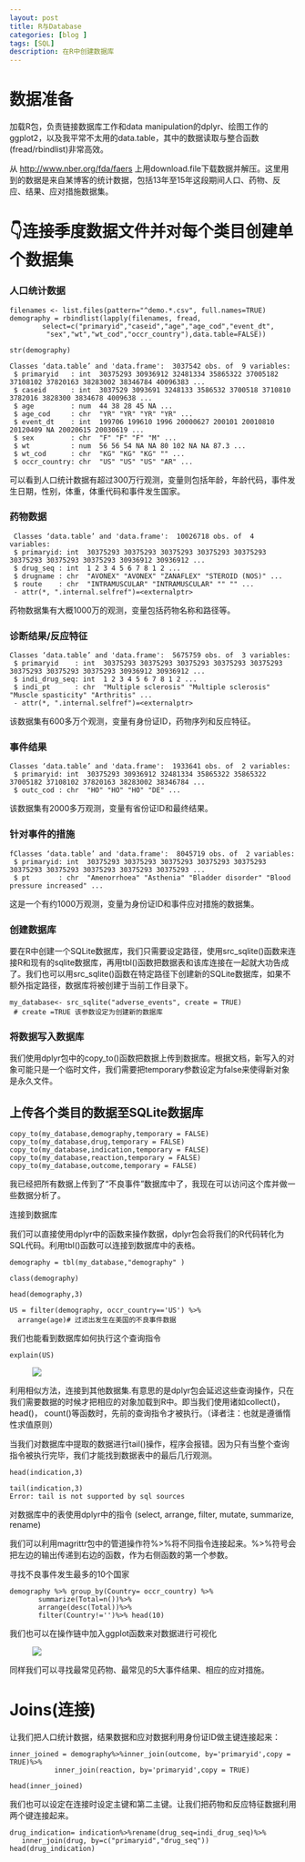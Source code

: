 ```yaml
---
layout: post
title: R与Database
categories: [blog ]
tags: [SQL]
description: 在R中创建数据库
---
```

# 数据准备

加载R包，负责链接数据库工作和data manipulation的dplyr、绘图工作的ggplot2，以及我平常不太用的data.table，其中的数据读取与整合函数(fread/rbindlist)非常高效。

从 <http://www.nber.org/fda/faers> 上用download.file下载数据并解压。这里用到的数据是来自某博客的统计数据，包括13年至15年这段期间人口、药物、反应、结果、应对措施数据集。

# 👇连接季度数据文件并对每个类目创建单个数据集

### 人口统计数据

```
filenames <- list.files(pattern="^demo.*.csv", full.names=TRUE)
demography = rbindlist(lapply(filenames, fread,
        select=c("primaryid","caseid","age","age_cod","event_dt",
         "sex","wt","wt_cod","occr_country"),data.table=FALSE))

str(demography)
```


```
Classes ‘data.table’ and 'data.frame':  3037542 obs. of  9 variables:
 $ primaryid   : int  30375293 30936912 32481334 35865322 37005182 37108102 37820163 38283002 38346784 40096383 ...
 $ caseid      : int  3037529 3093691 3248133 3586532 3700518 3710810 3782016 3828300 3834678 4009638 ...
 $ age         : num  44 38 28 45 NA ...
 $ age_cod     : chr  "YR" "YR" "YR" "YR" ...
 $ event_dt    : int  199706 199610 1996 20000627 200101 20010810 20120409 NA 20020615 20030619 ...
 $ sex         : chr  "F" "F" "F" "M" ...
 $ wt          : num  56 56 54 NA NA 80 102 NA NA 87.3 ...
 $ wt_cod      : chr  "KG" "KG" "KG" "" ...
 $ occr_country: chr  "US" "US" "US" "AR" ...
```

可以看到人口统计数据有超过300万行观测，变量则包括年龄，年龄代码，事件发生日期，性别，体重，体重代码和事件发生国家。

### 药物数据

```
 Classes ‘data.table’ and 'data.frame':  10026718 obs. of  4 variables:
 $ primaryid: int  30375293 30375293 30375293 30375293 30375293 30375293 30375293 30375293 30936912 30936912 ...
 $ drug_seq : int  1 2 3 4 5 6 7 8 1 2 ...
 $ drugname : chr  "AVONEX" "AVONEX" "ZANAFLEX" "STEROID (NOS)" ...
 $ route    : chr  "INTRAMUSCULAR" "INTRAMUSCULAR" "" "" ...
 - attr(*, ".internal.selfref")=<externalptr> 
```

药物数据集有大概1000万的观测，变量包括药物名称和路径等。

### 诊断结果/反应特征

```
Classes ‘data.table’ and 'data.frame':  5675759 obs. of  3 variables:
 $ primaryid    : int  30375293 30375293 30375293 30375293 30375293 30375293 30375293 30375293 30936912 30936912 ...
 $ indi_drug_seq: int  1 2 3 4 5 6 7 8 1 2 ...
 $ indi_pt      : chr  "Multiple sclerosis" "Multiple sclerosis" "Muscle spasticity" "Arthritis" ...
 - attr(*, ".internal.selfref")=<externalptr> 
 ```

该数据集有600多万个观测，变量有身份证ID，药物序列和反应特征。

### 事件结果

```
Classes ‘data.table’ and 'data.frame':  1933641 obs. of  2 variables:
 $ primaryid: int  30375293 30936912 32481334 35865322 35865322 37005182 37108102 37820163 38283002 38346784 ...
 $ outc_cod : chr  "HO" "HO" "HO" "DE" ...
```

该数据集有2000多万观测，变量有省份证ID和最终结果。

### 针对事件的措施

```
fClasses ‘data.table’ and 'data.frame':  8045719 obs. of  2 variables:
 $ primaryid: int  30375293 30375293 30375293 30375293 30375293 30375293 30375293 30375293 30375293 30375293 ...
 $ pt       : chr  "Amenorrhoea" "Asthenia" "Bladder disorder" "Blood pressure increased" ...
```
这是一个有约1000万观测，变量为身份证ID和事件应对措施的数据集。

### 创建数据库

要在R中创建一个SQLite数据库，我们只需要设定路径，使用src_sqlite()函数来连接R和现有的sqlite数据库，再用tbl()函数把数据表和该库连接在一起就大功告成了。我们也可以用src_sqlite()函数在特定路径下创建新的SQLite数据库，如果不额外指定路径，数据库将被创建于当前工作目录下。

```
my_database<- src_sqlite("adverse_events", create = TRUE)
 # create =TRUE 该参数设定为创建新的数据库
```
### 将数据写入数据库

我们使用dplyr包中的copy_to()函数把数据上传到数据库。根据文档，新写入的对象可能只是一个临时文件，我们需要把temporary参数设定为false来使得新对象是永久文件。

## 上传各个类目的数据至SQLite数据库

```
copy_to(my_database,demography,temporary = FALSE)
copy_to(my_database,drug,temporary = FALSE)
copy_to(my_database,indication,temporary = FALSE) 
copy_to(my_database,reaction,temporary = FALSE)  
copy_to(my_database,outcome,temporary = FALSE)     
```
我已经把所有数据上传到了“不良事件”数据库中了，我现在可以访问这个库并做一些数据分析了。

连接到数据库

我们可以直接使用dplyr中的函数来操作数据，dplyr包会将我们的R代码转化为SQL代码。利用tbl()函数可以连接到数据库中的表格。

```
demography = tbl(my_database,"demography" )

class(demography)
```
```
head(demography,3)

US = filter(demography, occr_country=='US') %>% 
  arrange(age)# 过滤出发生在美国的不良事件数据
```

我们也能看到数据库如何执行这个查询指令

```
explain(US)
```

<figure>
    <img src='http://i1.piimg.com/1949/622af48a7d1de409.png'>
</figure>

利用相似方法，连接到其他数据集.有意思的是dplyr包会延迟这些查询操作，只在我们需要数据的时候才把相应的对象加载到R中。即当我们使用诸如collect()， head()， count()等函数时，先前的查询指令才被执行。（译者注：也就是遵循惰性求值原则）

当我们对数据库中提取的数据进行tail()操作，程序会报错。因为只有当整个查询指令被执行完毕，我们才能找到数据表中的最后几行观测。

```
head(indication,3)

tail(indication,3)
Error: tail is not supported by sql sources
```

对数据库中的表使用dplyr中的指令 (select, arrange, filter, mutate, summarize, rename)

我们可以利用magrittr包中的管道操作符%>%将不同指令连接起来。%>%符号会把左边的输出传递到右边的函数，作为右侧函数的第一个参数。

寻找不良事件发生最多的10个国家

```
demography %>% group_by(Country= occr_country) %>% 
       summarize(Total=n())%>%      
       arrange(desc(Total))%>%       
       filter(Country!='')%>% head(10)
```

我们也可以在操作链中加入ggplot函数来对数据进行可视化

<figure>
    <img src='http://i1.piimg.com/1949/1105d1291b5c38b3.png'>
</figure>


同样我们可以寻找最常见药物、最常见的5大事件结果、相应的应对措施。

# Joins(连接)

让我们把人口统计数据，结果数据和应对数据利用身份证ID做主键连接起来：

```
inner_joined = demography%>%inner_join(outcome, by='primaryid',copy = TRUE)%>%
           inner_join(reaction, by='primaryid',copy = TRUE)

head(inner_joined)
```

我们也可以设定在连接时设定主键和第二主键。让我们把药物和反应特征数据利用两个键连接起来。

```
drug_indication= indication%>%rename(drug_seq=indi_drug_seq)%>%
   inner_join(drug, by=c("primaryid","drug_seq"))
head(drug_indication)
```
